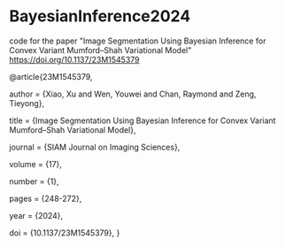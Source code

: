 # BayesianInference2024

code for the paper "Image Segmentation Using Bayesian Inference for Convex Variant Mumford–Shah Variational Model" https://doi.org/10.1137/23M1545379 



@article{23M1545379,

author = {Xiao, Xu and Wen, Youwei and Chan, Raymond and Zeng, Tieyong},

title = {Image Segmentation Using Bayesian Inference for Convex Variant Mumford–Shah Variational Model},

journal = {SIAM Journal on Imaging Sciences},

volume = {17},

number = {1},

pages = {248-272},

year = {2024},

doi = {10.1137/23M1545379},
}
